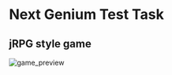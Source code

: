 # Next Genium Test Task

## jRPG style game

![game_preview](https://github.com/SphinxKingStone/Next-Genium-Test-Task/assets/28293840/28fb68f2-b9b1-4652-a3d7-1d465352f87d)
